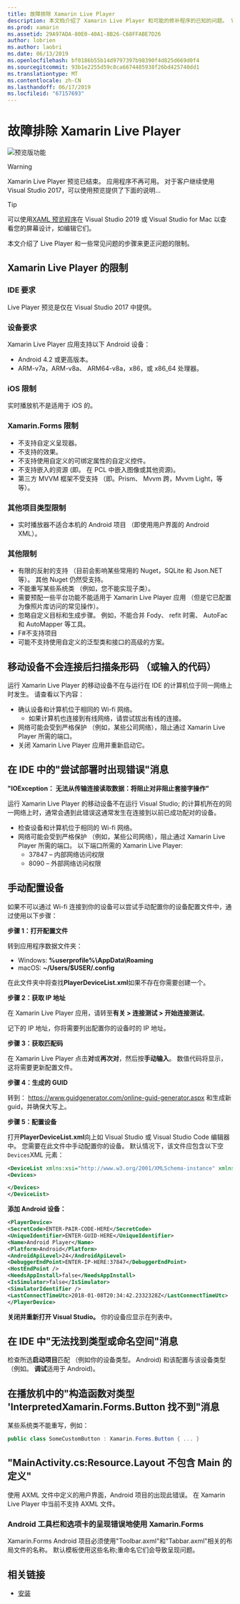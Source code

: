 ```yaml
---
title: 故障排除 Xamarin Live Player
description: 本文档介绍了 Xamarin Live Player 和可能的修补程序的已知的问题。 它讨论了连接问题、 配置问题和详细信息。
ms.prod: xamarin
ms.assetid: 29A97ADA-80E0-40A1-8B26-C68FFABE7D26
author: lobrien
ms.author: laobri
ms.date: 06/13/2019
ms.openlocfilehash: bf0186b55b14d9797397b98390f4d825d669d0f4
ms.sourcegitcommit: 93b1e2255d59c8ca6674485938f26bd425740dd1
ms.translationtype: MT
ms.contentlocale: zh-CN
ms.lasthandoff: 06/17/2019
ms.locfileid: "67157693"
---
```

# <a name="troubleshooting-xamarin-live-player"></a>故障排除 Xamarin Live Player

![预览版功能](~/media/shared/preview.png)

> [!WARNING]
> Xamarin Live Player 预览已结束。 应用程序不再可用。 对于客户继续使用 Visual Studio 2017，可以使用预览提供了下面的说明...

> [!TIP]
> 可以使用[XAML 预览程序](~/xamarin-forms/xaml/xaml-previewer/index.md)在 Visual Studio 2019 或 Visual Studio for Mac 以查看您的屏幕设计，如编辑它们。

本文介绍了 Live Player 和一些常见问题的步骤来更正问题的限制。

## <a name="limitations-of-xamarin-live-player"></a>Xamarin Live Player 的限制

### <a name="ide-requirements"></a>IDE 要求

Live Player 预览是仅在 Visual Studio 2017 中提供。

### <a name="device-requirements"></a>设备要求

Xamarin Live Player 应用支持以下 Android 设备：

- Android 4.2 或更高版本。
- ARM-v7a，ARM-v8a、 ARM64-v8a，x86，或 x86_64 处理器。

### <a name="ios-limitations"></a>iOS 限制

实时播放机不是适用于 iOS 的。

### <a name="xamarinforms-limitations"></a>Xamarin.Forms 限制

- 不支持自定义呈现器。
- 不支持的效果。
- 不支持使用自定义的可绑定属性的自定义控件。
- 不支持嵌入的资源 (即。 在 PCL 中嵌入图像或其他资源)。
- 第三方 MVVM 框架不受支持 （即。Prism、 Mvvm 跨，Mvvm Light，等等）。

### <a name="other-project-type-limitations"></a>其他项目类型限制

- 实时播放器不适合本机的 Android 项目 （即使用用户界面的 Android XML）。

### <a name="miscellaneous-limitations"></a>其他限制

- 有限的反射的支持 （目前会影响某些常用的 Nuget，SQLite 和 Json.NET 等）。 其他 Nuget 仍然受支持。
- 不能重写某些系统类 （例如，您不能实现子类）。
- 需要预配一些平台功能不能适用于 Xamarin Live Player 应用 （但是它已配置为像照片库访问的常见操作）。
- 忽略自定义目标和生成步骤。 例如，不能合并 Fody、 refit 时需、 AutoFac 和 AutoMapper 等工具。
- F#不支持项目
- 可能不支持使用自定义的泛型类和接口的高级的方案。

## <a name="mobile-device-does-not-connect-after-scanning-barcode-or-entering-code"></a>移动设备不会连接后扫描条形码 （或输入的代码）

运行 Xamarin Live Player 的移动设备不在与运行在 IDE 的计算机位于同一网络上时发生。 请查看以下内容：

- 确认设备和计算机位于相同的 Wi-fi 网络。
  - 如果计算机也连接到有线网络，请尝试拔出有线的连接。
- 网络可能会受到严格保护 （例如，某些公司网络），阻止通过 Xamarin Live Player 所需的端口。
- 关闭 Xamarin Live Player 应用并重新启动它。

## <a name="error-while-trying-to-deploy-message-in-ide"></a>在 IDE 中的"尝试部署时出现错误"消息

**"IOException： 无法从传输连接读取数据：将阻止对非阻止套接字操作"**

运行 Xamarin Live Player 的移动设备不在运行 Visual Studio; 的计算机所在的同一网络上时，通常会遇到此错误这通常发生在连接到以前已成功配对的设备。

* 检查设备和计算机位于相同的 Wi-fi 网络。
* 网络可能会受到严格保护 （例如，某些公司网络），阻止通过 Xamarin Live Player 所需的端口。 以下端口所需的 Xamarin Live Player:
  * 37847 – 内部网络访问权限 
  * 8090 – 外部网络访问权限

## <a name="manually-configure-device"></a>手动配置设备

如果不可以通过 Wi-fi 连接到你的设备可以尝试手动配置你的设备配置文件中，通过使用以下步骤：

**步骤 1：打开配置文件**

转到应用程序数据文件夹：

* Windows: **%userprofile%\AppData\Roaming**
* macOS: **~/Users/$USER/.config**

在此文件夹中将查找**PlayerDeviceList.xml**如果不存在你需要创建一个。

**步骤 2：获取 IP 地址**

在 Xamarin Live Player 应用，请转至**有关 > 连接测试 > 开始连接测试**。

记下的 IP 地址，你将需要列出配置你的设备时的 IP 地址。

**步骤 3：获取匹配码**

在 Xamarin Live Player 点击**对**或**再次对**，然后按**手动输入**。 数值代码将显示，这将需要更新配置文件。

**步骤 4：生成的 GUID**

转到： https://www.guidgenerator.com/online-guid-generator.aspx 和生成新 guid，并确保大写上。

**步骤 5：配置设备**

打开**PlayerDeviceList.xml**向上如 Visual Studio 或 Visual Studio Code 编辑器中。 您需要在此文件中手动配置你的设备。 默认情况下，该文件应包含以下空`Devices`XML 元素：

```xml
<DeviceList xmlns:xsi="http://www.w3.org/2001/XMLSchema-instance" xmlns:xsd="http://www.w3.org/2001/XMLSchema">
<Devices>

</Devices>
</DeviceList>
```

**添加 Android 设备：**

```xml
<PlayerDevice>
<SecretCode>ENTER-PAIR-CODE-HERE</SecretCode>
<UniqueIdentifier>ENTER-GUID-HERE</UniqueIdentifier>
<Name>Android Player</Name>
<Platform>Android</Platform>
<AndroidApiLevel>24</AndroidApiLevel>
<DebuggerEndPoint>ENTER-IP-HERE:37847</DebuggerEndPoint>
<HostEndPoint />
<NeedsAppInstall>false</NeedsAppInstall>
<IsSimulator>false</IsSimulator>
<SimulatorIdentifier />
<LastConnectTimeUtc>2018-01-08T20:34:42.2332328Z</LastConnectTimeUtc>
</PlayerDevice>
```

**关闭并重新打开 Visual Studio。** 你的设备应显示在列表中。

## <a name="type-or-namespace-cannot-be-found-message-in-ide"></a>在 IDE 中"无法找到类型或命名空间"消息

检查所选**启动项目**匹配 （例如你的设备类型。 Android) 和该配置与该设备类型 （例如。 **调试**适用于 Android)。

## <a name="constructor-on-type-interpretedxamarinformsbutton-not-found-message-in-player"></a>在播放机中的"构造函数对类型 'InterpretedXamarin.Forms.Button 找不到"消息

某些系统类不能重写，例如：

```csharp
public class SomeCustomButton : Xamarin.Forms.Button { ... }
```

## <a name="mainactivitycs-resourcelayout-does-not-contain-a-definition-for-main"></a>"MainActivity.cs:Resource.Layout 不包含 Main 的定义"

使用 AXML 文件中定义的用户界面，Android 项目的出现此错误。
在 Xamarin Live Player 中当前不支持 AXML 文件。

### <a name="android-toolbar-and-tabs-render-incorrectly-using-xamarinforms"></a>Android 工具栏和选项卡的呈现错误地使用 Xamarin.Forms

Xamarin.Forms Android 项目必须使用"Toolbar.axml"和"Tabbar.axml"相关的布局文件的名称。 默认模板使用这些名称;重命名它们会导致呈现问题。

## <a name="related-links"></a>相关链接

- [安装](~/tools/live-player/install.md)
